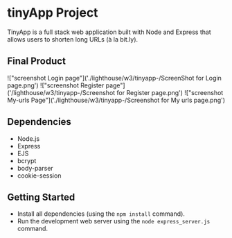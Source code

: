 # tinyApp Project

TinyApp is a full stack web application built with Node and Express that allows users to shorten long URLs (à la bit.ly).

## Final Product

!["screenshot Login page"]('./lighthouse/w3/tinyapp-/ScreenShot for Login page.png')
!["screenshot Register page"]('/lighthouse/w3/tinyapp-/Screenshot for Register page.png')
!["screenshot My-urls Page"]('./lighthouse/w3/tinyapp-/Screenshot for My urls page.png')

## Dependencies

- Node.js
- Express
- EJS
- bcrypt
- body-parser
- cookie-session

## Getting Started

- Install all dependencies (using the `npm install` command).
- Run the development web server using the `node express_server.js` command.
